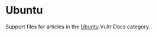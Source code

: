 # Ubuntu

Support files for articles in the [Ubuntu](https://www.vultr.com/docs/category/ubuntu/) Vultr Docs category.
